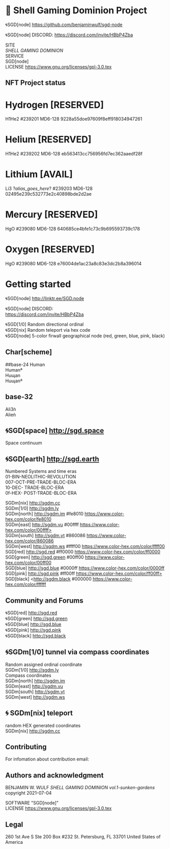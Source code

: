 # 🐚 Shell Gaming Dominion Project

🌀SGD[node]
https://github.com/benjaminwulf/sgd-node

🌀SGD[node] DISCORD:
https://discord.com/invite/HBbP4Zba

SITE</br>
*SHELL GAMING DOMINION*<br>
SERVICE<br>
SGD[node]<br>
LICENSE
https://www.gnu.org/licenses/gpl-3.0.tex

## NFT Project status
# Hydrogen [RESERVED]
H1He2
#239201
MD6-128
9228a55doe97609f8eff918034947261

# Helium [RESERVED]
H1He2
#239202
MD6-128
eb563413cc756956fd7ec362aaedf28f

# Lithium [AVAIL]
Li3
?_alias_goes_here_?
#239203
MD6-128
02495e239c532773e2c40898bde2d2ae

# Mercury [RESERVED]
HgO
#239080
MD6-128
640685ce4bfe1c73c9b695593739c178

# Oxygen [RESERVED]
HgO
#239080
MD6-128
e76004de1ac23a8c83e3dc2b8a396014

# Getting started 
🌀SGD[node]
http://linktr.ee/SGD.node

🌀SGD[node] DISCORD:<br>
https://discord.com/invite/HBbP4Zba <br>

🌀SGD[1/0] Random directional ordinal <br>
🌀SGD[nix] Random teleport via hex code <br>
🌀SGD[node] 5-color firwall geographical node (red, green, blue, pink, black) <br>


## Char[scheme]

##base-24
Human <br>
Humanª <br>
Huɰan <br>
Huɰanª <br>

## base-32
Ali3ǹ <br>
Alieǹ <br>

## 🌀SGD[space] <http://sgd.space>

Space continuum <br>

## 🌀SGD[earth] <http://sgd.earth>

Numbered Systems and time eras <br>
01-BIN-NEOLITHIC-REVOLUTION <br>
007-OCT-PRE-TRADE-BLOC-ERA <br>
10-DEC- TRADE-BLOC-ERA <br>
0f-HEX- POST-TRADE-BLOC-ERA <br>

SGDm[nix] <http://sgdm.cc> <br>
SGDm[1/0] <http://sgdm.ly> <br>
SGDm[north] <http://sgdm.im> #fe8010 <https://www.color-hex.com/color/fe8010> <br>
SGDm[east] <http://sgdm.vu> #00ffff https://www.color-hex.com/color/00ffff> <br>
SGDm[south] <http://sgdm.yt> #860086 <https://www.color-hex.com/color/860086> <br>
SGDm[west] <http://sgdm.ws> #ffff00 <https://www.color-hex.com/color/ffff00> <br>
SGD[red] <http://sgd.red> #ff0000 <https://www.color-hex.com/color/ff0000> <br>
SGD[green] <http://sgd.green> #00ff00 <https://www.color-hex.com/color/00ff00> <br>
SGD[blue]  <http://sgd.blue> #0000ff <https://www.color-hex.com/color/0000ff> <br>
SGD[pink] <http://sgd.pink> #ff00ff  https://www.color-hex.com/color/ff00ff> <br>
SGD[black] <http://sgdm.black #000000 <https://www.color-hex.com/color/ffffff> <br>

## Community and Forums
🌀SGD[red] <http://sgd.red> <br>
🌀SGD[green] <http://sgd.green> <br>
🌀SGD[blue] <http://sgd.blue> <br>
🌀SGD[pink] <http://sgd.pink> <br>
🌀SGD[black] <http://sgd.black> <br>

## 🌀SGDm[1/0] tunnel via compass coordinates
Random assigned ordinal coordinate <br>
SGDm[1/0] <http://sgdm.ly> <br>
Compass coordinates <br>
SGDm[north] <http://sgdm.im> <br>
SGDm[east] <http://sgdm.vu> <br>
SGDm[south] <http://sgdm.yt> <br>
SGDm[west] <http://sgdm.ws><br>

## 🌀 SGDm[nix] teleport
random HEX generated coordinates <br>
SGDm[nix] <http://sgdm.cc>

## Contributing
For infomation about contribution email:

## Authors and acknowledgment
BENJAMIN W. WULF
*SHELL GAMING DOMINION vol.1-sunken-gardens* copyright 2021-07-04

SOFTWARE "SGD[node]" <br>
LICENSE
https://www.gnu.org/licenses/gpl-3.0.tex

## Legal

260 1st Ave S
Ste 200 Box #232
St. Petersburg, FL 33701
United States of America
